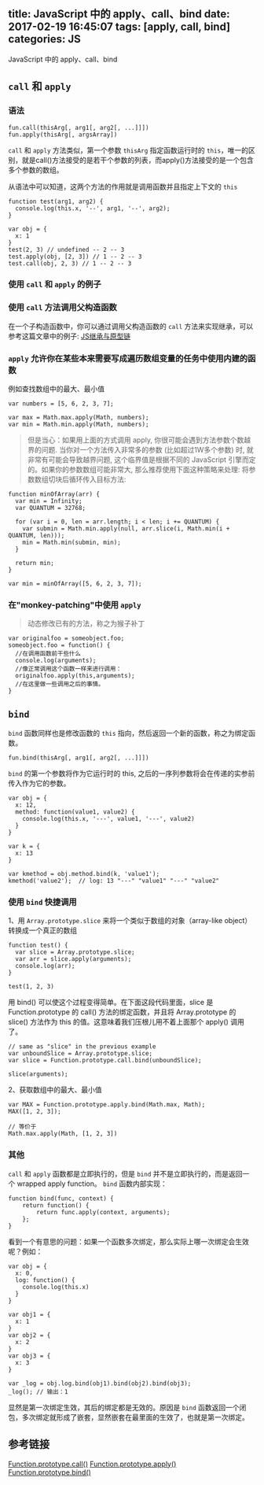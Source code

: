 title: JavaScript 中的 apply、call、bind
date: 2017-02-19 16:45:07
tags: [apply, call, bind]
categories: JS
---


JavaScript 中的 apply、call、bind
<!-- more -->

## `call` 和 `apply`
### 语法
```
fun.call(thisArg[, arg1[, arg2[, ...]]])
fun.apply(thisArg[, argsArray])
```
`call` 和 `apply` 方法类似，第一个参数 `thisArg` 指定函数运行时的 `this`，唯一的区别，就是call()方法接受的是若干个参数的列表，而apply()方法接受的是一个包含多个参数的数组。

从语法中可以知道，这两个方法的作用就是调用函数并且指定上下文的 `this`
```
function test(arg1, arg2) {
  console.log(this.x, '--', arg1, '--', arg2);
}

var obj = {
  x: 1
}
test(2, 3) // undefined -- 2 -- 3
test.apply(obj, [2, 3]) // 1 -- 2 -- 3
test.call(obj, 2, 3) // 1 -- 2 -- 3
```

### 使用 `call` 和 `apply` 的例子

### 使用 `call` 方法调用父构造函数
在一个子构造函数中，你可以通过调用父构造函数的 `call` 方法来实现继承，可以参考这篇文章中的例子: [JS继承与原型链](http://objcer.com/2017/02/17/JS-Inheritance-Prototype/)

### `apply` 允许你在某些本来需要写成遍历数组变量的任务中使用内建的函数
例如查找数组中的最大、最小值
```
var numbers = [5, 6, 2, 3, 7];

var max = Math.max.apply(Math, numbers);
var min = Math.min.apply(Math, numbers);
```
> 但是当心：如果用上面的方式调用 apply, 你很可能会遇到方法参数个数越界的问题. 当你对一个方法传入非常多的参数 (比如超过1W多个参数) 时, 就非常有可能会导致越界问题, 这个临界值是根据不同的 JavaScript 引擎而定的。如果你的参数数组可能非常大, 那么推荐使用下面这种策略来处理: 将参数数组切块后循环传入目标方法:
```
function minOfArray(arr) {
  var min = Infinity;
  var QUANTUM = 32768;

  for (var i = 0, len = arr.length; i < len; i += QUANTUM) {
    var submin = Math.min.apply(null, arr.slice(i, Math.min(i + QUANTUM, len)));
    min = Math.min(submin, min);
  }

  return min;
}

var min = minOfArray([5, 6, 2, 3, 7]);
```

### 在"monkey-patching"中使用 `apply`
> 动态修改已有的方法，称之为猴子补丁

```
var originalfoo = someobject.foo;
someobject.foo = function() {
  //在调用函数前干些什么
  console.log(arguments);
  //像正常调用这个函数一样来进行调用：
  originalfoo.apply(this,arguments);
  //在这里做一些调用之后的事情。
}
```

## `bind`
`bind` 函数同样也是修改函数的 `this` 指向，然后返回一个新的函数，称之为绑定函数。
```
fun.bind(thisArg[, arg1[, arg2[, ...]]])
```
`bind` 的第一个参数将作为它运行时的 this, 之后的一序列参数将会在传递的实参前传入作为它的参数。
```
var obj = {
  x: 12,
  method: function(value1, value2) {
    console.log(this.x, '---', value1, '---', value2)
  }
}

var k = {
  x: 13
}

var kmethod = obj.method.bind(k, 'value1');
kmethod('value2');  // log: 13 "---" "value1" "---" "value2"
```

### 使用 `bind` 快捷调用
1、用 `Array.prototype.slice` 来将一个类似于数组的对象（array-like object）转换成一个真正的数组
```
function test() {
  var slice = Array.prototype.slice;
  var arr = slice.apply(arguments);
  console.log(arr);
}

test(1, 2, 3)
```
用 bind() 可以使这个过程变得简单。在下面这段代码里面，slice 是 Function.prototype 的 call() 方法的绑定函数，并且将 Array.prototype 的 slice() 方法作为 this 的值。这意味着我们压根儿用不着上面那个 apply() 调用了。
```
// same as "slice" in the previous example
var unboundSlice = Array.prototype.slice;
var slice = Function.prototype.call.bind(unboundSlice);

slice(arguments);
```
2、获取数组中的最大、最小值
```
var MAX = Function.prototype.apply.bind(Math.max, Math);
MAX([1, 2, 3]);

// 等价于
Math.max.apply(Math, [1, 2, 3])
```

### 其他
`call` 和 `apply` 函数都是立即执行的，但是 `bind` 并不是立即执行的，而是返回一个 wrapped apply function。
`bind` 函数内部实现：
```
function bind(func, context) {
    return function() {
        return func.apply(context, arguments);
    };
}
```
看到一个有意思的问题：如果一个函数多次绑定，那么实际上哪一次绑定会生效呢？例如：
```
var obj = {
  x: 0,
  log: function() {
    console.log(this.x)
  }
}

var obj1 = {
  x: 1
}
var obj2 = {
  x: 2
}
var obj3 = {
  x: 3
}

var _log = obj.log.bind(obj1).bind(obj2).bind(obj3);
_log(); // 输出：1
```
显然是第一次绑定生效，其后的绑定都是无效的。原因是 `bind` 函数返回一个闭包，多次绑定就形成了嵌套，显然嵌套在最里面的生效了，也就是第一次绑定。

## 参考链接

[Function.prototype.call()](https://developer.mozilla.org/zh-CN/docs/Web/JavaScript/Reference/Global_Objects/Function/call)
[Function.prototype.apply()](https://developer.mozilla.org/zh-CN/docs/Web/JavaScript/Reference/Global_Objects/Function/apply)
[Function.prototype.bind()](https://developer.mozilla.org/zh-CN/docs/Web/JavaScript/Reference/Global_Objects/Function/bind#Example:_Creating_shortcuts)